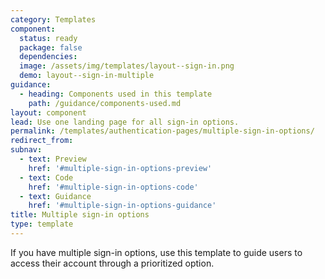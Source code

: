 ```yaml
---
category: Templates
component:
  status: ready
  package: false
  dependencies:
  image: /assets/img/templates/layout--sign-in.png
  demo: layout--sign-in-multiple
guidance:
  - heading: Components used in this template
    path: /guidance/components-used.md
layout: component
lead: Use one landing page for all sign-in options.
permalink: /templates/authentication-pages/multiple-sign-in-options/
redirect_from:
subnav:
  - text: Preview
    href: '#multiple-sign-in-options-preview'
  - text: Code
    href: '#multiple-sign-in-options-code'
  - text: Guidance
    href: '#multiple-sign-in-options-guidance'
title: Multiple sign-in options
type: template
---
```

If you have multiple sign-in options, use this template to guide users to access their account through a prioritized option.

